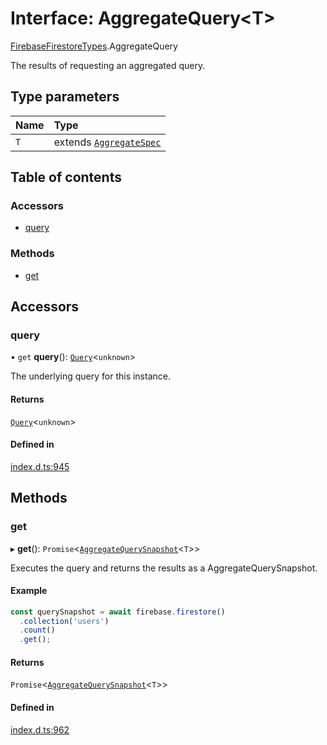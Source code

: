 # Interface: AggregateQuery\<T\>

[FirebaseFirestoreTypes](/reference/firestore/modules/FirebaseFirestoreTypes.md).AggregateQuery

The results of requesting an aggregated query.

## Type parameters

| Name | Type |
| :------ | :------ |
| `T` | extends [`AggregateSpec`](/reference/firestore/interfaces/FirebaseFirestoreTypes.AggregateSpec.md) |

## Table of contents

### Accessors

- [query](/reference/firestore/interfaces/FirebaseFirestoreTypes.AggregateQuery.md#query)

### Methods

- [get](/reference/firestore/interfaces/FirebaseFirestoreTypes.AggregateQuery.md#get)

## Accessors

### query

• `get` **query**(): [`Query`](/reference/firestore/interfaces/FirebaseFirestoreTypes.Query.md)\<`unknown`\>

The underlying query for this instance.

#### Returns

[`Query`](/reference/firestore/interfaces/FirebaseFirestoreTypes.Query.md)\<`unknown`\>

#### Defined in

[index.d.ts:945](https://github.com/invertase/react-native-firebase/blob/9f3f84763/packages/firestore/lib/index.d.ts#L945)

## Methods

### get

▸ **get**(): `Promise`\<[`AggregateQuerySnapshot`](/reference/firestore/interfaces/FirebaseFirestoreTypes.AggregateQuerySnapshot.md)\<`T`\>\>

Executes the query and returns the results as a AggregateQuerySnapshot.

#### Example

```js
const querySnapshot = await firebase.firestore()
  .collection('users')
  .count()
  .get();
```

#### Returns

`Promise`\<[`AggregateQuerySnapshot`](/reference/firestore/interfaces/FirebaseFirestoreTypes.AggregateQuerySnapshot.md)\<`T`\>\>

#### Defined in

[index.d.ts:962](https://github.com/invertase/react-native-firebase/blob/9f3f84763/packages/firestore/lib/index.d.ts#L962)
